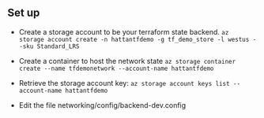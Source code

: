 
## Set up



* Create a storage account to be your terraform state backend. ```az storage account create -n hattantfdemo -g tf_demo_store -l westus --sku Standard_LRS```

* Create a container to host the network state ```az storage container create --name tfdemonetwork --account-name hattantfdemo```

* Retrieve the storage account key:
```az storage account keys list --account-name hattantfdemo```

* Edit the file networking/config/backend-dev.config



